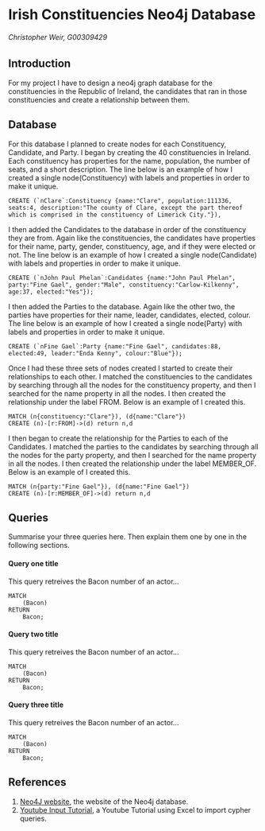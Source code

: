 # Irish Constituencies Neo4j Database
###### Christopher Weir, G00309429

## Introduction
For my project I have to design a neo4j graph database for the constituencies in the Republic of Ireland, the candidates that ran in those constituencies and create a relationship between them.

## Database
For this database I planned to create nodes for each Constituency, Candidate, and Party. I began by creating the 40 constituencies in Ireland. Each constituency has properties for the name, population, the number of seats, and a short description. The line below is an example of how I created a single node(Constituency) with labels and properties in order to make it unique.
```
CREATE (`nClare`:Constituency {name:"Clare", population:111336, seats:4, description:"The county of Clare, except the part thereof which is comprised in the constituency of Limerick City."}),
```
I then added the Candidates to the database in order of the constituency they are from. Again like the constituencies, the candidates have properties for their name, party, gender, constituency, age, and if they were elected or not. The line below is an example of how I created a single node(Candidate) with labels and properties in order to make it unique.
```
CREATE (`nJohn Paul Phelan`:Candidates {name:"John Paul Phelan", party:"Fine Gael", gender:"Male", constituency:"Carlow-Kilkenny", age:37, elected:"Yes"});
```
I then added the Parties to the database. Again like the other two, the parties have properties for their name, leader, candidates, elected, colour. The line below is an example of how I created a single node(Party) with labels and properties in order to make it unique.
```
CREATE (`nFine Gael`:Party {name:"Fine Gael", candidates:88, elected:49, leader:"Enda Kenny", colour:"Blue"});
```
Once I had these three sets of nodes created I started to create their relationships to each other. I matched the constituencies to the candidates by searching through all the nodes for the constituency property, and then I searched for the name property in all the nodes. I then created the relationship under the label FROM. Below is an example of I created this.
```
MATCH (n{constituency:"Clare"}), (d{name:"Clare"}) 
CREATE (n)-[r:FROM]->(d) return n,d
```
I then began to create the relationship for the Parties to each of the Candidates. I matched the parties to the candidates by searching through all the nodes for the party property, and then I searched for the name property in all the nodes. I then created the relationship under the label MEMBER_OF. Below is an example of I created this.
```
MATCH (n{party:"Fine Gael"}), (d{name:"Fine Gael"}) 
CREATE (n)-[r:MEMBER_OF]->(d) return n,d
```
## Queries
Summarise your three queries here.
Then explain them one by one in the following sections.

#### Query one title
This query retreives the Bacon number of an actor...
```cypher
MATCH
	(Bacon)
RETURN
	Bacon;
```

#### Query two title
This query retreives the Bacon number of an actor...
```cypher
MATCH
	(Bacon)
RETURN
	Bacon;
```

#### Query three title
This query retreives the Bacon number of an actor...
```cypher
MATCH
	(Bacon)
RETURN
	Bacon;
```

## References
1. [Neo4J website](http://neo4j.com/), the website of the Neo4j database.
2. [Youtube Input Tutorial](https://www.youtube.com/watch?v=LTdOgvpsR3c), a Youtube Tutorial using Excel to import cypher queries. 
